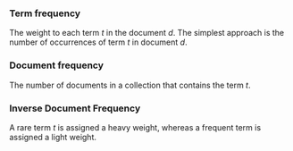 ### Term frequency
The weight to each term *t* in the document *d*. The simplest approach is the number of occurrences of term *t* in document *d*.

### Document frequency
The number of documents in a collection that contains the term *t*.

### Inverse Document Frequency
A rare term *t* is assigned a heavy weight, whereas a frequent term is assigned a light weight.
